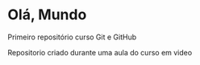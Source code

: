 # Olá, Mundo
 Primeiro repositório curso Git e GitHub

 Repositorio criado durante uma aula do curso em video
